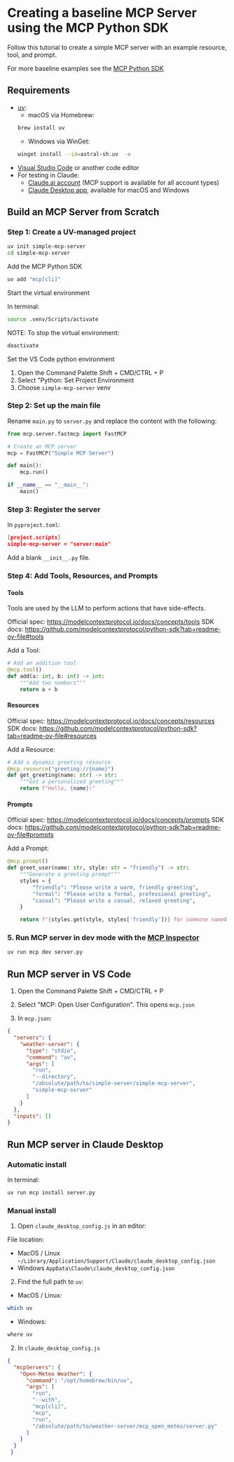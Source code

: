 # Creating a baseline MCP Server using the MCP Python SDK

Follow this tutorial to create a simple MCP server with an example resource, tool, and prompt.

For more baseline examples see the [MCP Python SDK](https://github.com/modelcontextprotocol/python-sdk)

## Requirements

- [uv](https://docs.astral.sh/uv/):
   - macOS via Homebrew:
   ```bash
   brew install uv
   ```
   - Windows via WinGet:
   ```bash
   winget install --id=astral-sh.uv  -e
   ```
- [Visual Studio Code](https://code.visualstudio.com/) or another code editor
- For testing in Claude:
  - [Claude.ai account](https://claude.ai) (MCP support is available for all account types)
  - [Claude Desktop app](https://claude.ai/download), available for macOS and Windows

## Build an MCP Server from Scratch

### Step 1: Create a UV-managed project

```bash
uv init simple-mcp-server
cd simple-mcp-server
```

Add the MCP Python SDK

```bash
uv add "mcp[cli]"
```

Start the virtual environment

In terminal:
```bash
source .venv/Scripts/activate
```

NOTE: To stop the virtual environment:
```bash
deactivate
```

Set the VS Code python environment

1. Open the Command Palette Shift + CMD/CTRL + P
2. Select "Python: Set Project Environment
3. Choose `simple-mcp-server` venv

###  Step 2: Set up the main file

Rename `main.py` to `server.py` and replace the content with the following:

```python
from mcp.server.fastmcp import FastMCP

# Create an MCP server
mcp = FastMCP("Simple MCP Server")

def main():
    mcp.run()

if __name__ == "__main__":
    main()
```

### Step 3: Register the server

In `pyproject.toml`:

```json
[project.scripts]
simple-mcp-server = "server:main"
```

Add a blank `__init__.py` file.

### Step 4: Add Tools, Resources, and Prompts

#### Tools

Tools are used by the LLM to perform actions that have side-effects. 

Official spec: https://modelcontextprotocol.io/docs/concepts/tools 
SDK docs: https://github.com/modelcontextprotocol/python-sdk?tab=readme-ov-file#tools

Add a Tool:

```python
# Add an addition tool
@mcp.tool()
def add(a: int, b: int) -> int:
    """Add two numbers"""
    return a + b
```

#### Resources

Official spec: https://modelcontextprotocol.io/docs/concepts/resources 
SDK docs: https://github.com/modelcontextprotocol/python-sdk?tab=readme-ov-file#resources

Add a Resource:

```python
# Add a dynamic greeting resource
@mcp.resource("greeting://{name}")
def get_greeting(name: str) -> str:
    """Get a personalized greeting"""
    return f"Hello, {name}!"
```

#### Prompts

Official spec: https://modelcontextprotocol.io/docs/concepts/prompts 
SDK docs: https://github.com/modelcontextprotocol/python-sdk?tab=readme-ov-file#prompts

Add a Prompt:

```python
@mcp.prompt()
def greet_user(name: str, style: str = "friendly") -> str:
    """Generate a greeting prompt"""
    styles = {
        "friendly": "Please write a warm, friendly greeting",
        "formal": "Please write a formal, professional greeting",
        "casual": "Please write a casual, relaxed greeting",
    }

    return f"{styles.get(style, styles['friendly'])} for someone named {name}."

```

### 5. Run MCP server in dev mode with the [MCP Inspector](https://github.com/modelcontextprotocol/inspector)

```bash
uv run mcp dev server.py
```

## Run MCP server in VS Code

1. Open the Command Palette Shift + CMD/CTRL + P

2. Select "MCP: Open User Configuration". This opens `mcp.json`

3. In `mcp.json`:

  ```json
  {
    "servers": {
      "weather-server": {
        "type": "stdio",
        "command": "uv",
        "args": [
          "run",
          "--directory",
          "/absolute/path/to/simple-server/simple-mcp-server",
          "simple-mcp-server"
        ]
      }
    },
    "inputs": []
  }
  ```

## Run MCP server in Claude Desktop

### Automatic install

In terminal:
```bash
uv run mcp install server.py
```

### Manual install

1. Open `claude_desktop_config.js` in an editor:
 
  File location:
  - MacOS / Linux `~/Library/Application/Support/Claude/claude_desktop_config.json`
  - Windows `AppData\Claude\claude_desktop_config.json`

2. Find the full path to `uv`:
  
  - MacOS / Linux:
  ```bash
  which uv
  ```
  - Windows:
  ```bash
  where uv
  ```

2. In `claude_desktop_config.js`

  ```json
  {
    "mcpServers": {
      "Open-Meteo Weather": {
        "command": "/opt/homebrew/bin/uv",
        "args": [
          "run",
          "--with",
          "mcp[cli]",
          "mcp",
          "run",
          "/absolute/path/to/weather-server/mcp_open_meteo/server.py"
        ]
      }
    }
   }
   ```
